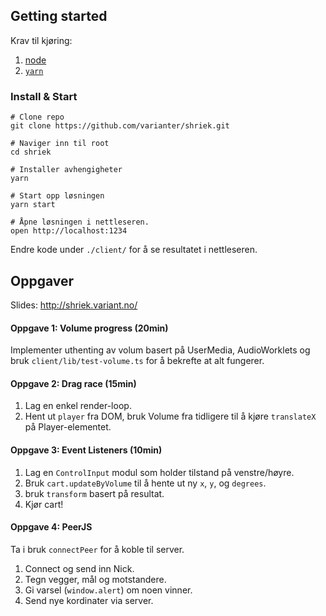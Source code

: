 ## Getting started

Krav til kjøring:

1. [node](https://nodejs.org/en/download/)
1. [`yarn`](https://classic.yarnpkg.com/en/docs/install)

### Install & Start

```
# Clone repo
git clone https://github.com/varianter/shriek.git

# Naviger inn til root
cd shriek

# Installer avhengigheter
yarn

# Start opp løsningen
yarn start

# Åpne løsningen i nettleseren.
open http://localhost:1234
```

Endre kode under `./client/` for å se resultatet i nettleseren.

## Oppgaver

Slides: http://shriek.variant.no/

#### Oppgave 1: Volume progress (20min)

Implementer uthenting av volum basert på UserMedia, AudioWorklets og bruk `client/lib/test-volume.ts` for å bekrefte at alt fungerer.

#### Oppgave 2: Drag race (15min)

1. Lag en enkel render-loop.
1. Hent ut `player` fra DOM, bruk Volume fra tidligere til å kjøre `translateX` på Player-elementet.

#### Oppgave 3: Event Listeners (10min)

1. Lag en `ControlInput` modul som holder tilstand på venstre/høyre.
1. Bruk `cart.updateByVolume` til å hente ut ny `x`, `y`, og `degrees`.
1. bruk `transform` basert på resultat.
1. Kjør cart!

#### Oppgave 4: PeerJS

Ta i bruk `connectPeer` for å koble til server.

1. Connect og send inn Nick.
1. Tegn vegger, mål og motstandere.
1. Gi varsel (`window.alert`) om noen vinner.
1. Send nye kordinater via server.
